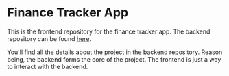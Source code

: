 # Finance Tracker App

This is the frontend repository for the finance tracker app. The backend repository can be found [here](https://github.com/darricheng/finance-tracker-api).

You'll find all the details about the project in the backend repository. Reason being, the backend forms the core of the project. The frontend is just a way to interact with the backend.
